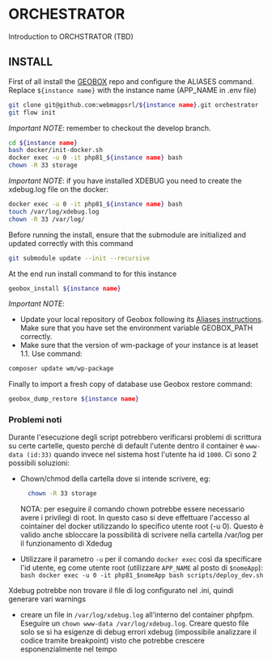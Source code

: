 # ORCHESTRATOR

Introduction to ORCHSTRATOR (TBD)


## INSTALL

First of all install the [GEOBOX](https://github.com/webmappsrl/geobox) repo and configure the ALIASES command.
Replace `${instance name}` with the instance name (APP_NAME in .env file)

```sh
git clone git@github.com:webmappsrl/${instance name}.git orchestrator
git flow init
```

*Important NOTE*: remember to checkout the develop branch.

```sh
cd ${instance name}
bash docker/init-docker.sh
docker exec -u 0 -it php81_${instance name} bash
chown -R 33 storage
```

*Important NOTE*: if you have installed XDEBUG you need to create the xdebug.log file on the docker:

```bash
docker exec -u 0 -it php81_${instance name} bash
touch /var/log/xdebug.log
chown -R 33 /var/log/
```
Before running the install, ensure that the submodule are initialized and updated correctly with this command
```bash
git submodule update --init --recursive
```

At the end run install command to for this instance
```bash
geobox_install ${instance name}
```

*Important NOTE*: 
- Update your local repository of Geobox following its [Aliases instructions](https://github.com/webmappsrl/geobox#aliases-and-global-shell-variable). Make sure that you have set the environment variable GEOBOX_PATH correctly.
- Make sure that the version of wm-package of your instance is at leaset 1.1. Use command:
```bash
composer update wm/wp-package
```

Finally to import a fresh copy of database use Geobox restore command:

```bash
geobox_dump_restore ${instance name}
```


### Problemi noti

Durante l'esecuzione degli script potrebbero verificarsi problemi di scrittura su certe cartelle, questo perchè di default l'utente dentro il container è `www-data (id:33)` quando invece nel sistema host l'utente ha id `1000`. Ci sono 2 possibili soluzioni:

-   Chown/chmod della cartella dove si intende scrivere, eg:

    ```bash
      chown -R 33 storage
    ```
    NOTA: per eseguire il comando chown potrebbe essere necessario avere i privilegi di root. In questo caso si deve effettuare l'accesso al cointainer del docker utilizzando lo specifico utente root (-u 0). Questo è valido anche sbloccare la possibilità di scrivere nella cartella /var/log per il funzionamento di Xdedug

-   Utilizzare il parametro `-u` per il comando `docker exec` così da specificare l'id utente, eg come utente root (utilizzare `APP_NAME` al posto di `$nomeApp`):
    `bash
docker exec -u 0 -it php81_$nomeApp bash scripts/deploy_dev.sh
`

Xdebug potrebbe non trovare il file di log configurato nel .ini, quindi generare vari warnings

-   creare un file in `/var/log/xdebug.log` all'interno del container phpfpm. Eseguire un `chown www-data /var/log/xdebug.log`. Creare questo file solo se si ha esigenze di debug errori xdebug (impossibile analizzare il codice tramite breakpoint) visto che potrebbe crescere esponenzialmente nel tempo

